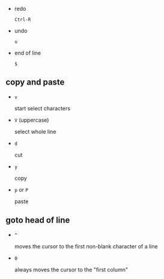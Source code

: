 - redo

  `Ctrl-R`

- undo

  `u`

- end of line

  `$`

## copy and paste

- `v`

  start select characters

- `V` (uppercase)

  select whole line

- `d`

  cut

- `y`

  copy

- `p` or `P` 

  paste

## goto head of line

- `^` 
  
  moves the cursor to the first non-blank character of a line
- `0`
  
  always moves the cursor to the "first column"